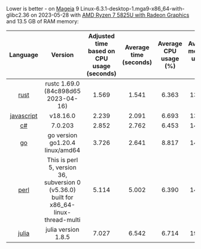 
Lower is better - on [Mageia]([https://commons.wikimedia.org/wiki/File:Mageia_Logo.png](https://www.mageia.org/en/)) 9
Linux-6.3.1-desktop-1.mga9-x86_64-with-glibc2.36 on 2023-05-28 with [AMD Ryzen 7 5825U with Radeon Graphics](https://www.amd.com/en/products/apu/amd-ryzen-7-5825u) and 13.5 GB of RAM memory:

|                               Language                              |                                        Version                                         | Adjusted time based on CPU usage (seconds) | Average time (seconds) | Average CPU usage (%) | Average memory usage (%) |
|:-------------------------------------------------------------------:|:--------------------------------------------------------------------------------------:|:------------------------------------------:|:----------------------:|:---------------------:|:------------------------:|
|  [rust](https://en.wikipedia.org/wiki/Rust_(programming_language))  |                          rustc 1.69.0 (84c898d65 2023-04-16)                           |                   1.569                    |         1.541          |         6.363         |          13.343          |
|        [javascript](https://en.wikipedia.org/wiki/JavaScript)       |                                        v18.16.0                                        |                   2.239                    |         2.091          |         6.693         |          13.835          |
|  [c#](https://en.wikipedia.org/wiki/C_Sharp_(programming_language)) |                                        7.0.203                                         |                   2.852                    |         2.762          |         6.453         |          14.766          |
|    [go](https://en.wikipedia.org/wiki/Go_(programming_language))    |                            go version go1.20.4 linux/amd64                             |                   3.726                    |         2.641          |         8.817         |          14.676          |
|              [perl](https://en.wikipedia.org/wiki/Perl)             | This is perl 5, version 36, subversion 0 (v5.36.0) built for x86_64-linux-thread-multi |                   5.114                    |         5.002          |         6.390         |          14.797          |
| [julia](https://en.wikipedia.org/wiki/Julia_(programming_language)) |                                  julia version 1.8.5                                   |                   7.027                    |         6.542          |         6.714         |          19.175          |
